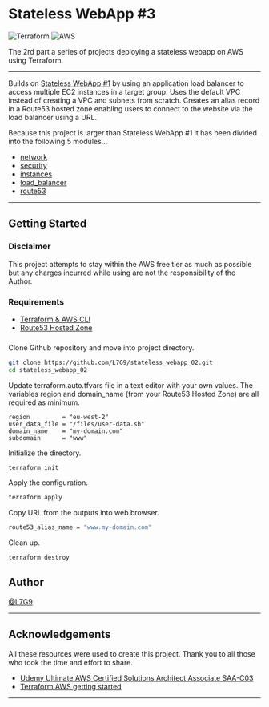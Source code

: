 # Stateless WebApp #3

![Terraform](https://img.shields.io/badge/terraform-%235835CC.svg?style=for-the-badge&logo=terraform&logoColor=white) ![AWS](https://img.shields.io/badge/AWS-%23FF9900.svg?style=for-the-badge&logo=amazon-aws&logoColor=white) 

The 2rd part a series of projects deploying a stateless webapp on AWS using Terraform.

---

Builds on [Stateless WebApp #1](https://github.com/L7G9/stateless_webapp_01) by using an application load balancer to access multiple EC2 instances in a target group.  Uses the default VPC instead of creating a VPC and subnets from scratch.  Creates an alias record in a Route53 hosted zone enabling users to connect to the website via the load balancer using a URL.  

Because this project is larger than Stateless WebApp #1 it has been divided into the following 5 modules...
- [network](https://github.com/L7G9/stateless_webapp_02/tree/main/modules/network)
- [security](https://github.com/L7G9/stateless_webapp_02/tree/main/modules/security)
- [instances](https://github.com/L7G9/stateless_webapp_02/tree/main/modules/instances)
- [load_balancer](https://github.com/L7G9/stateless_webapp_02/tree/main/modules/load_balancer)
- [route53](https://github.com/L7G9/stateless_webapp_02/tree/main/modules/route53)

---

## Getting Started

### Disclaimer
This project attempts to stay within the AWS free tier as much as possible but any charges incurred while using are not the responsibility of the Author.

### Requirements
- [Terraform & AWS CLI](https://developer.hashicorp.com/terraform/tutorials/aws-get-started/aws-build)
- [Route53 Hosted Zone](https://docs.aws.amazon.com/Route53/latest/DeveloperGuide/CreatingHostedZone.html)

###

Clone Github repository and move into project directory.
```bash
git clone https://github.com/L7G9/stateless_webapp_02.git
cd stateless_webapp_02
```

Update terraform.auto.tfvars file in a text editor with your own values.  The variables region and domain_name (from your Route53 Hosted Zone) are all required as minimum.
```
region         = "eu-west-2"
user_data_file = "/files/user-data.sh"
domain_name    = "my-domain.com"
subdomain      = "www"
```

Initialize the directory.
```bash
terraform init
```

Apply the configuration.
```bash
terraform apply
```

Copy URL from the outputs into web browser.
```bash
route53_alias_name = "www.my-domain.com"
```

Clean up.
```bash
terraform destroy
```

## Author
[@L7G9](https://www.github.com/L7G9)

---

## Acknowledgements
All these resources were used to create this project.  Thank you to all those who took the time and effort to share.
- [Udemy Ultimate AWS Certified Solutions Architect Associate SAA-C03](https://www.udemy.com/course/aws-certified-solutions-architect-associate-saa-c03/)
- [Terraform AWS getting started](https://developer.hashicorp.com/terraform/tutorials/aws-get-started/aws-build)

---

